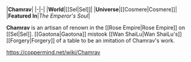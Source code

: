 |**Chamrav**|
|-|-|
|**World**|[[Sel\|Sel]]|
|**Universe**|[[Cosmere\|Cosmere]]|
|**Featured In**|*The Emperor's Soul*|

**Chamrav** is an artisan of renown in the [[Rose Empire\|Rose Empire]] on [[Sel\|Sel]].
[[Gaotona\|Gaotona]] mistook [[Wan ShaiLu\|Wan ShaiLu's]] [[Forgery\|Forgery]] of a table to be an imitation of Chamrav's work.



https://coppermind.net/wiki/Chamrav